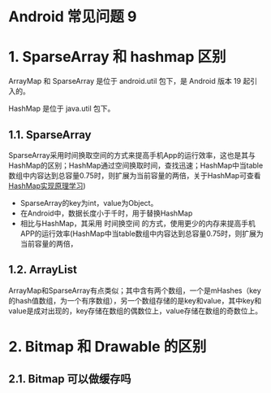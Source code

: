 # Android 常见问题 9

# 1. SparseArray 和 hashmap 区别 

ArrayMap 和 SparseArray 是位于 android.util 包下，是 Android 版本 19 起引入的。

HashMap 是位于 java.util 包下。

## 1.1. SparseArray

SparseArray采用时间换取空间的方式来提高手机App的运行效率，这也是其与HashMap的区别；HashMap通过空间换取时间，查找迅速；HashMap中当table数组中内容达到总容量0.75时，则扩展为当前容量的两倍，关于HashMap可查看[HashMap实现原理学习](http://blog.csdn.net/xiaxl/article/details/72621758))

- SparseArray的key为int，value为Object。
- 在Android中，数据长度小于千时，用于替换HashMap
- 相比与HashMap，其采用 时间换空间 的方式，使用更少的内存来提高手机APP的运行效率(HashMap中当table数组中内容达到总容量0.75时，则扩展为当前容量的两倍，

## 1.2. ArrayList

ArrayMap和SparseArray有点类似；其中含有两个数组，一个是mHashes（key的hash值数组，为一个有序数组），另一个数组存储的是key和value，其中key和value是成对出现的，key存储在数组的偶数位上，value存储在数组的奇数位上。

# 2. Bitmap 和 Drawable 的区别



## 2.1. Bitmap 可以做缓存吗

